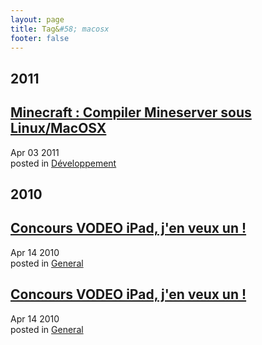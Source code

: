 ```yaml
---
layout: page
title: Tag&#58; macosx
footer: false
---
```


<div id="blog-archives" class="category">
<h2>2011</h2>

<article>
<h1><a href="/2011/04/03/minecraft-compiler-mineserver-sous-linuxmacosx/index.html">Minecraft : Compiler Mineserver sous Linux/MacOSX</a></h1>
<time datetime="2011-04-03T00:00:00-06:00" pubdate><span class='month'>Apr</span> <span class='day'>03</span> <span class='year'>2011</span></time>
<footer>
<span class="categories">posted in 
<a href='/categories/développement/'>Développement</a></span>
</footer>
</article>
<h2>2010</h2>

<article>
<h1><a href="/2010/04/14/concours-vodeo-ipad-jen-veux-un/index.html">Concours VODEO iPad, j'en veux un !</a></h1>
<time datetime="2010-04-14T00:00:00-06:00" pubdate><span class='month'>Apr</span> <span class='day'>14</span> <span class='year'>2010</span></time>
<footer>
<span class="categories">posted in 
<a href='/categories/general/'>General</a></span>
</footer>
</article>

<article>
<h1><a href="/2010/04/14/concours-vodeo-ipad-jen-veux-un.markdown/index.html">Concours VODEO iPad, j'en veux un !</a></h1>
<time datetime="2010-04-14T00:00:00-06:00" pubdate><span class='month'>Apr</span> <span class='day'>14</span> <span class='year'>2010</span></time>
<footer>
<span class="categories">posted in 
<a href='/categories/general/'>General</a></span>
</footer>
</article>
</div>
